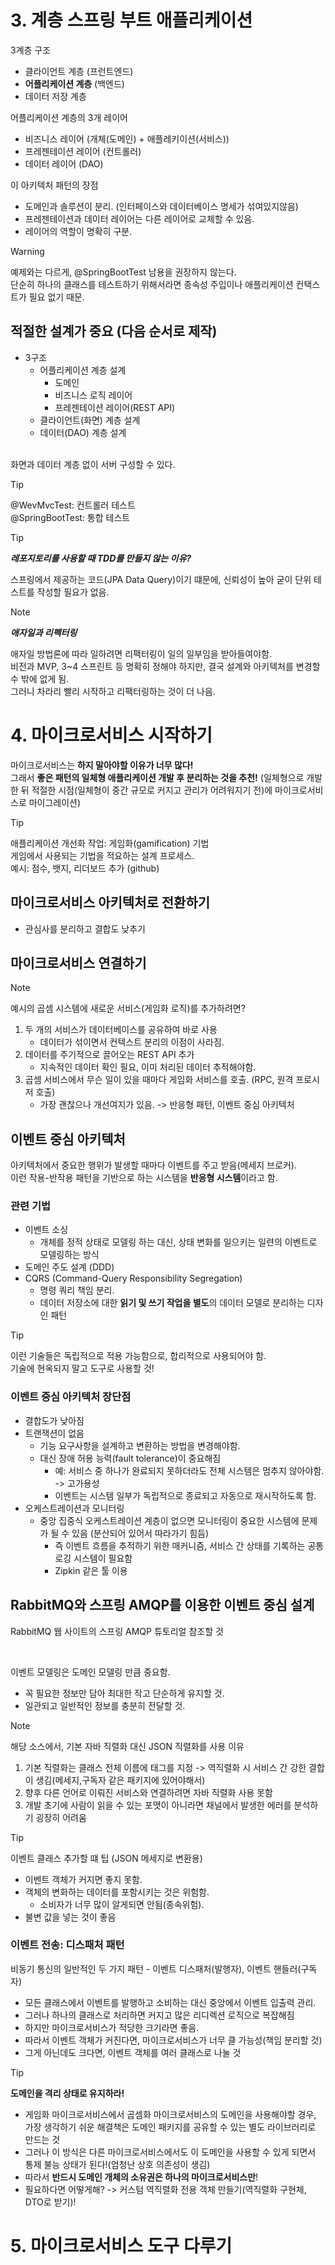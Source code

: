 <!-- 모이세스 메이세로 지음 -->

# 3. 계층 스프링 부트 애플리케이션
3계층 구조
- 클라이언트 계층 (프런트엔드)
- **어플리케이션 계층** (백엔드)
- 데이터 저장 계층

어플리케이션 계층의 3개 레이어
- 비즈니스 레이어 (개체(도메인) + 애플레키이션(서비스))
- 프레젠테이션 레이어 (컨트롤러)
- 데이터 레이어 (DAO)

이 아키텍처 패턴의 장점
- 도메인과 솔루션이 분리. (인터페이스와 데이터베이스 명세가 섞여있지않음)
- 프레젠테이션과 데이터 레이어는 다른 레이어로 교체할 수 있음.
- 레이어의 역할이 명확히 구분.

> [!warning]
> 예제와는 다르게, @SpringBootTest 남용을 권장하지 않는다.  
> 단순히 하나의 클래스를 테스트하기 위해서라면 종속성 주입이나 애플리케이션 컨택스트가 필요 없기 때문.



## 적절한 설계가 중요 (다음 순서로 제작)
- 3구조
  - 어플리케이션 계층 설계
    - 도메인
    - 비즈니스 로직 레이어
    - 프레젠테이션 레이어(REST API)
  - 클라이언트(화면) 계층 설계
  - 데이터(DAO) 계층 설계
<br>
화면과 데이터 계층 없이 서버 구성할 수 있다.

> [!tip]
> @WevMvcTest: 컨트롤러 테스트  
> @SpringBootTest: 통합 테스트

>[!tip]
> ***레포지토리를 사용할 때 TDD를 만들지 않는 이유?***  
> 
> 스프링에서 제공하는 코드(JPA Data Query)이기 떄문에, 신뢰성이 높아 굳이 단위 테스트를 작성할 필요가 없음.


> [!note]
> ***애자일과 리펙터링***  
> 
> 애자일 방법론에 따라 일하려면 리팩터링이 일의 일부임을 받아들여야함.  
> 비전과 MVP, 3~4 스프린트 등 명확히 정해야 하지만, 결국 설계와 아키텍처를 변경할 수 밖에 없게 됨.  
> 그러니 차라리 빨리 시작하고 리팩터링하는 것이 더 나음.

# 4. 마이크로서비스 시작하기
마이크로서비스는 **하지 말아야할 이유가 너무 많다!**  
그래서 **좋은 패턴의 일체형 애플리케이션 개발 후 분리하는 것을 추천!** (일체형으로 개발한 뒤 적절한 시점(일체형이 중간 규모로 커지고 관리가 어려워지기 전)에 마이크로서비스로 마이그레이션)

> [!tip]
> 애플리케이션 개선화 작업: 게임화(gamification) 기법  
> 게임에서 사용되는 기법을 적요하는 설계 프로세스.  
> 예시: 점수, 뱃지, 리더보드 추가 (github)

## 마이크로서비스 아키텍처로 전환하기
- 관심사를 분리하고 결합도 낮추기

## 마이크로서비스 연결하기
> [!note]
> 예시의 곱셈 시스템에 새로운 서비스(게임화 로직)를 추가하려면?
> 1. 두 개의 서비스가 데이터베이스를 공유하여 바로 사용
>     - 데이터가 섞이면서 컨텍스트 분리의 이점이 사라짐.
> 2. 데이터를 주기적으로 끌어오는 REST API 추가
>     - 지속적인 데이터 확인 필요, 이미 처리된 데이터 추적해야함.
> 3. 곱셈 서비스에서 무슨 일이 있을 때마다 게임화 서비스를 호출. (RPC, 원격 프로시저 호출)
>     - 가장 괜찮으나 개선여지가 있음. -> 반응형 패턴, 이벤트 중심 아키텍처


## 이벤트 중심 아키텍처
아키텍처에서 중요한 행위가 발생할 때마다 이벤트를 주고 받음(메세지 브로커).  
이런 작용-반작용 패턴을 기반으로 하는 시스템을 **반응형 시스템**이라고 함.

### 관련 기법
- 이벤트 소싱
  - 개체를 정적 상태로 모델링 하는 대신, 상태 변화를 일으키는 일련의 이벤트로 모델링하는 방식
- 도메인 주도 설계 (DDD)
- CQRS (Command-Query Responsibility Segregation)
  - 명령 쿼리 책임 분리.
  -  데이터 저장소에 대한 **읽기 및 쓰기 작업을 별도**의 데이터 모델로 분리하는 디자인 패턴

> [!tip]
> 이런 기술들은 독립적으로 적용 가능함으로, 합리적으로 사용되어야 함.  
> 기술에 현옥되지 말고 도구로 사용할 것!


### 이벤트 중심 아키텍처 장단점
- 결합도가 낮아짐
- 트랜잭션이 없음
  - 기능 요구사항을 설계하고 변환하는 방법을 변경해야함.
  - 대신 장애 허용 능력(fault tolerance)이 중요해짐
    - 예: 서비스 중 하나가 완료되지 못하더라도 전체 시스템은 멈추지 않아야함. -> 고가용성
    - 이벤트는 시스템 일부가 독립적으로 종료되고 자동으로 재시작하도록 함.
- 오케스트레이션과 모니터링
  - 중앙 집중식 오케스트레이션 계층이 없으면 모니터링이 중요한 시스템에 문제가 될 수 있음 (분산되어 있어서 따라가기 힘듬)
    - 즉 이벤트 흐름을 추적하기 위한 매커니즘, 서비스 간 상태를 기록하는 공통 로깅 시스템이 필요함
    - Zipkin 같은 툴 이용

## RabbitMQ와 스프링 AMQP를 이용한 이벤트 중심 설계
RabbitMQ 웹 사이트의 스프링 AMQP 튜토리얼 참조할 것

<br>

이벤트 모델링은 도메인 모델링 만큼 중요함.
- 꼭 필요한 정보만 담아 최대한 작고 단순하게 유지할 것.
- 일관되고 일반적인 정보를 충분히 전달할 것.

> [!note]
> 해당 소스에서, 기본 자바 직렬화 대신 JSON 직렬화를 사용 이유
> 1. 기본 직렬화는 클래스 전체 이름에 태그를 지정 -> 역직렬화 시 서비스 간 강한 결합이 생김(메세지,구독자 같은 패키지에 있어야해서)
> 2. 향후 다른 언어로 이뤄진 서비스와 연결하려면 자바 직렬화 사용 못함
> 3. 개발 초기에 사람이 읽을 수 있는 포맷이 아니라면 채널에서 발생한 에러를 분석하기 굉장히 어려움


> [!tip]
> 이벤트 클래스 추가할 떄 팁 (JSON 메세지로 변환용)
> - 이벤트 객체가 커지면 좋지 못함.
> - 객체의 변화하는 데이터를 포함시키는 것은 위험함.
>   - 소비자가 너무 많이 알게되면 안됨(종속위험).
> - 불변 값을 넣는 것이 좋음


### 이벤트 전송: 디스패처 패턴
비동기 통신의 일반적인 두 가지 패턴 - 이벤트 디스패처(발행자), 이벤트 핸들러(구독자)
- 모든 클래스에서 이벤트를 발행하고 소비하는 대신 중앙에서 이벤트 입출력 관리.
- 그러나 하나의 클래스로 처리하면 커지고 많은 리디렉션 로직으로 복잡해짐
- 하지만 마이크로서비스가 적당한 크기라면 좋음.
- 따라서 이벤트 객체가 커진다면, 마이크로서비스가 너무 클 가능성(책임 분리할 것)
- 그게 아닌데도 크다면, 이벤트 객체를 여러 클래스로 나눌 것



> [!tip]
> **도메인을 격리 상태로 유지하라!**  
> - 게임화 마이크로서비스에서 곱셈화 마이크로서비스의 도메인을 사용해야할 경우, 가장 생각하기 쉬운 해결책은 도메인 패키지를 공유할 수 있는 별도 라이브러리로 만드는 것  
> - 그러나 이 방식은 다른 마이크로서비스에서도 이 도메인을 사용할 수 있게 되면서 통제 불능 상태가 된다!(엄청난 상호 의존성이 생김)  
> - 따라서 **반드시 도메인 개체의 소유권은 하나의 마이크로서비스만**!
> - 필요하다면 어떻게해? -> 커스텀 역직렬화 전용 객체 만들기(역직렬화 구현체, DTO로 받기)!


# 5. 마이크로서비스 도구 다루기

